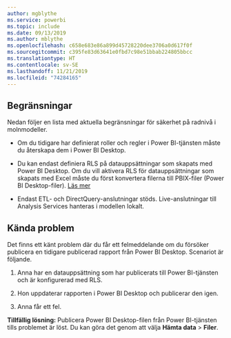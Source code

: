```yaml
---
author: mgblythe
ms.service: powerbi
ms.topic: include
ms.date: 09/13/2019
ms.author: mblythe
ms.openlocfilehash: c658e683e86a899d45728220dee3706a0d617f0f
ms.sourcegitcommit: c395fe83d63641e0fbd7c98e51bbab224805bbcc
ms.translationtype: HT
ms.contentlocale: sv-SE
ms.lasthandoff: 11/21/2019
ms.locfileid: "74284165"
---
```

## <a name="limitations"></a>Begränsningar

Nedan följer en lista med aktuella begränsningar för säkerhet på radnivå i molnmodeller.

* Om du tidigare har definierat roller och regler i Power BI-tjänsten måste du återskapa dem i Power BI Desktop.

* Du kan endast definiera RLS på datauppsättningar som skapats med Power BI Desktop. Om du vill aktivera RLS för datauppsättningar som skapats med Excel måste du först konvertera filerna till PBIX-filer (Power BI Desktop-filer). [Läs mer](../desktop-import-excel-workbooks.md)

* Endast ETL- och DirectQuery-anslutningar stöds. Live-anslutningar till Analysis Services hanteras i modellen lokalt.

## <a name="known-issues"></a>Kända problem

Det finns ett känt problem där du får ett felmeddelande om du försöker publicera en tidigare publicerad rapport från Power BI Desktop. Scenariot är följande.

1. Anna har en datauppsättning som har publicerats till Power BI-tjänsten och är konfigurerad med RLS.

1. Hon uppdaterar rapporten i Power BI Desktop och publicerar den igen.

1. Anna får ett fel.

**Tillfällig lösning:** Publicera Power BI Desktop-filen från Power BI-tjänsten tills problemet är löst. Du kan göra det genom att välja **Hämta data** > **Filer**.

